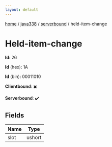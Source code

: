 ```yaml
---
layout: default
---
```


[home](/)  /  [java338](/protocol/java338)  /  [serverbound](/protocol/java338/serverbound)  /  held-item-change

# Held-item-change

**Id**: 26

**Id** (hex): 1A

**Id** (bin): 00011010

**Clientbound**: ✖️

**Serverbound**: ✔️

## Fields

Name | Type
---|---
slot | ushort

